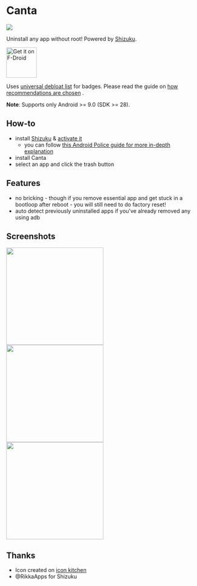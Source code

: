 # Canta

![](https://raw.githubusercontent.com/samolego/Canta/master/app/src/main/res/mipmap-xxxhdpi/ic_launcher.png)

Uninstall any app without root!
Powered by [Shizuku](https://shizuku.rikka.app/).

[<img src="https://fdroid.gitlab.io/artwork/badge/get-it-on.png"
alt="Get it on F-Droid"
height="80">](https://f-droid.org/en/packages/org.samo_lego.canta/)

Uses [universal debloat list](https://github.com/Universal-Debloater-Alliance/universal-android-debloater-next-generation/)
for badges.
Please read the guide
on [how recommendations are chosen](https://github.com/Universal-Debloater-Alliance/universal-android-debloater-next-generation/wiki/FAQ#how-are-the-recommendations-chosen)
.

**Note**: Supports only Android >= 9.0 (SDK >= 28).

## How-to

* install [Shizuku](https://play.google.com/store/apps/details?id=moe.shizuku.privileged.api)
  & [activate it](https://shizuku.rikka.app/guide/setup/)
    * you can
      follow [this Android Police guide for more in-depth explanation](https://www.androidpolice.com/how-to-use-shizuku-for-adb-rootless-mods-on-any-android-device/)
* install Canta
* select an app and click the trash button

## Features

* no bricking - though if you remove essential
  app and get stuck in a bootloop after reboot - you will still need to do factory reset!
* auto detect previously uninstalled apps
  if you've already removed any using adb

## Screenshots

<img width="256" src="metadata/en-US/images/phoneScreenshots/screenshot-main.png">
<img width="256" src="metadata/en-US/images/phoneScreenshots/screenshot-search.png">
<img width="256" src="metadata/en-US/images/phoneScreenshots/screenshot-uninstall-dialog.png">

## Thanks

* Icon created on [icon kitchen](https://icon.kitchen)
* @RikkaApps for Shizuku
